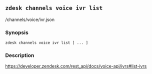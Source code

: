 ## `zdesk channels voice ivr list`

/channels/voice/ivr.json

### Synopsis

    zdesk channels voice ivr list [ ... ]

### Description

https://developer.zendesk.com/rest_api/docs/voice-api/ivrs#list-ivrs

